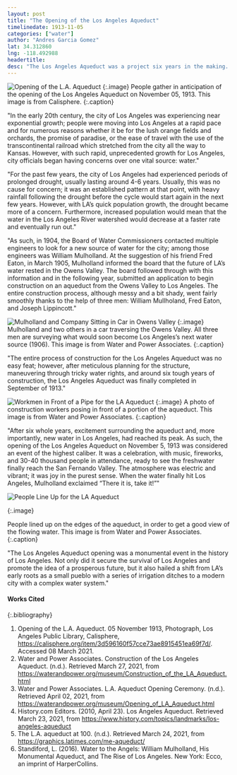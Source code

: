 ```yaml
---
layout: post
title: "The Opening of the Los Angeles Aqueduct"
timelinedate: 1913-11-05
categories: ["water"]
author: "Andres Garcia Gomez"
lat: 34.312860
lng: -118.492988
headertitle: 
desc: "The Los Angeles Aqueduct was a project six years in the making. It's opening is a major part of Los Angeles's history."
---
```


![Opening of the L.A. Aqueduct](https://digital-collections.csun.edu/digital/api/singleitem/image/SFVH/1964/default.jpg?highlightTerms=)
   {:.image} 
People gather in anticipation of the opening of the Los Angeles Aqueduct on November 05, 1913. This image is from Calisphere.
   {:.caption} 

"In the early 20th century, the city of Los Angeles was experiencing near exponential growth; people were moving into Los Angeles at a rapid pace and for numerous reasons whether it be for the lush orange fields and orchards, the promise of paradise, or the ease of travel with the use of the transcontinental railroad which stretched from the city all the way to Kansas. However, with such rapid, unprecedented growth for Los Angeles, city officials began having concerns over one vital source: water."

"For the past few years, the city of Los Angeles had experienced periods of prolonged drought, usually lasting around 4-6 years. Usually, this was no cause for concern; it was an established pattern at that point, with heavy rainfall following the drought before the cycle would start again in the next few years. However, with LA’s quick population growth, the drought became more of a concern. Furthermore, increased population would mean that the water in the Los Angeles River watershed would decrease at a faster rate and eventually run out."

"As such, in 1904, the Board of Water Commissioners contacted multiple engineers to look for a new source of water for the city; among those engineers was William Mulholland. At the suggestion of his friend Fred Eaton, in March 1905, Mulholland informed the board that the future of LA’s water rested in the Owens Valley. The board followed through with this information and in the following year, submitted an application to begin construction on an aqueduct from the Owens Valley to Los Angeles. The entire construction process, although messy and a bit shady, went fairly smoothly thanks to the help of three men: William Mullholand, Fred Eaton, and Joseph Lippincott."

![Mulholland and Company Sitting in Car in Owens Valley](https://waterandpower.org/3%20Historic%20Photos%203/Mulholland_Car_1907.jpg)
   {:.image} 
Mulholland and two others in a car traversing the Owens Valley. All three men are surveying what would soon become Los Angeles’s next water source (1906). This image is from Water and Power Associates.
   {:.caption} 

"The entire process of construction for the Los Angeles Aqueduct was no easy feat; however, after meticulous planning for the structure, maneuvering through tricky water rights, and around six tough years of construction, the Los Angeles Aqueduct was finally completed in September of 1913."


![Workmen in Front of a Pipe for the LA Aqueduct](https://waterandpower.org/DWP_Historical_Photos/LA_Aqueduct_Pipe2.jpg)
   {:.image} 
A photo of construction workers posing in front of a portion of the aqueduct. This image is from Water and Power Associates.
   {:.caption} 

"After six whole years, excitement surrounding the aqueduct and, more importantly, new water in Los Angeles, had reached its peak. As such, the opening of the Los Angeles Aqueduct on November 5, 1913 was considered an event of the highest caliber. It was a celebration, with music, fireworks, and 30-40 thousand people in attendance, ready to see the freshwater finally reach the San Fernando Valley. The atmosphere was electric and vibrant; it was joy in the purest sense. When the water finally hit Los Angeles, Mulholland exclaimed “There it is, take it!”"

![People Line Up for the LA Aqueduct](https://waterandpower.org/Historical_DWP_Photo_Collection_LA_Public_Library/Opening_Day_at_the_Cascades.jpg)
 
{:.image} 
  
People lined up on the edges of the aqueduct, in order to get a good view of the flowing water. This image is from Water and Power Associates.
   {:.caption} 

"The Los Angeles Aqueduct opening was a monumental event in the history of Los Angeles. Not only did it secure the survival of Los Angeles and promote the idea of a prosperous future, but it also hailed a shift from LA’s early roots as a small pueblo with a series of irrigation ditches to a modern city with a complex water system."


#### Works Cited

{:.bibliography} 
1.  Opening of the L.A. Aqueduct. 05 November 1913, Photograph, Los Angeles Public Library, Calisphere, https://calisphere.org/item/3d596160f57cce73ae8915451ea69f7d/. Accessed 08 March 2021.
2. Water and Power Associates. Construction of the Los Angeles Aqueduct. (n.d.). Retrieved March 27, 2021, from https://waterandpower.org/museum/Construction_of_the_LA_Aqueduct.html
3. Water and Power Associates.  L.A. Aqueduct Opening Ceremony. (n.d.). Retrieved April 02, 2021, from https://waterandpower.org/museum/Opening_of_LA_Aqueduct.html
4. History.com Editors. (2010, April 23). Los Angeles Aqueduct. Retrieved March 23, 2021, from https://www.history.com/topics/landmarks/los-angeles-aqueduct
5. The L.A. aqueduct at 100. (n.d.). Retrieved March 24, 2021, from https://graphics.latimes.com/me-aqueduct/
6. Standiford, L. (2016). Water to the Angels: William Mulholland, His Monumental Aqueduct, and The Rise of Los Angeles. New York: Ecco, an imprint of HarperCollins.
